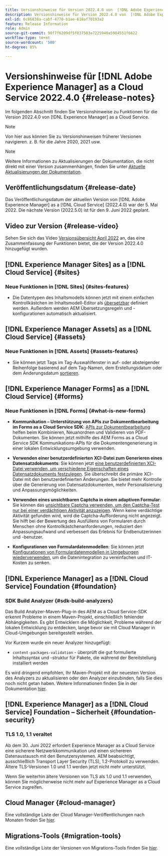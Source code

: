 ```yaml
---
title: Versionshinweise für Version 2022.4.0 von  [!DNL Adobe Experience Manager]  as a Cloud Service.
description: Versionshinweise für Version 2022.4.0 von  [!DNL Adobe Experience Manager]  as a Cloud Service.
exl-id: 6c86838a-cabf-4770-b1ae-618af70193a2
feature: Release Information
role: Admin
source-git-commit: 90f7f6209df5f837583a7225940a5984551f6622
workflow-type: tm+mt
source-wordcount: '580'
ht-degree: 85%

---
```


# Versionshinweise für [!DNL Adobe Experience Manager] as a Cloud Service 2022.4.0 {#release-notes}

Im folgenden Abschnitt finden Sie Versionshinweise zu Funktionen für die Version 2022.4.0 von [!DNL Experience Manager] as a Cloud Service.

>[!NOTE]
>
>Von hier aus können Sie zu Versionshinweisen früherer Versionen navigieren. z. B. für die Jahre 2020, 2021 usw.

>[!NOTE]
>
>Weitere Informationen zu Aktualisierungen der Dokumentation, die nicht direkt mit einer Version zusammenhängen, finden Sie unter [Aktuelle Aktualisierungen der Dokumentation](https://experienceleague.adobe.com/docs/experience-manager-release-information/aem-release-updates/doc-updates/documentation-updates.html?lang=de).

## Veröffentlichungsdatum {#release-date}

Das Veröffentlichungsdatum der aktuellen Version von [!DNL Adobe Experience Manager] as a [!DNL Cloud Service] (2022.4.0) war der 5. Mai 2022.
Die nächste Version (2022.5.0) ist für den 9. Juni 2022 geplant.

## Video zur Version {#release-video}

Sehen Sie sich das Video [Versionsübersicht April 2022](https://video.tv.adobe.com/v/342612?quality=12) an, das eine Zusammenfassung der Funktionen bietet, die der Version 2022.4.0 hinzugefügt wurden.

## [!DNL Experience Manager Sites] as a [!DNL Cloud Service] {#sites}

### Neue Funktionen in [!DNL Sites] {#sites-features}

* Die Datentypen des Inhaltsmodells können jetzt mit einem einfachen Kontrollkästchen im Inhaltsmodell-Editor als [übersetzbar](/help/assets/content-fragments/content-fragments-models.md#properties) definiert werden. Außerdem werden AEM Übersetzungsregeln und -konfigurationen automatisch aktualisiert.

## [!DNL Experience Manager Assets] as a [!DNL Cloud Service] {#assets}

### Neue Funktionen in [!DNL Assets] {#assets-features}

* Sie können jetzt Tags im Tag-Auswahlfenster in auf- oder absteigender Reihenfolge basierend auf dem Tag-Namen, dem Erstellungsdatum oder dem Änderungsdatum [sortieren](/help/assets/organize-assets.md#use-tags-to-organize-assets).


## [!DNL Experience Manager Forms] as a [!DNL Cloud Service] {#forms}

### Neue Funktionen in [!DNL Forms] {#what-is-new-forms}

* **Kommunikation – Unterstützung von APIs zur Dokumentbearbeitung im Forms as a Cloud Service SDK**: [APIs zur Dokumentbearbeitung](/help/forms/aem-forms-cloud-service-communications.md) helfen beim Kombinieren, Neuanordnen und Validieren von PDF-Dokumenten. Sie können jetzt mithilfe des AEM Forms as a Cloud Service SDK Kommunikations-APIs für die Dokumentengenerierung in einer lokalen Entwicklungsumgebung verwenden.

* **Verwenden einer benutzerdefinierten XCI-Datei zum Generieren eines Datensatzdokuments**: Sie können jetzt [eine benutzerdefinierten XCI-Datei verwenden, um verschiedene Eigenschaften eines Datensatzdokuments festzulegen](/help/forms/generate-document-of-record-for-non-xfa-based-adaptive-forms.md#use-a-custom-xci-file). Sie überschreibt die primäre XCI-Datei mit den benutzerdefinierten Änderungen. Sie bietet mehr Kontrolle über die Generierung von Datensatzdokumenten, mehr Personalisierung und Anpassungsmöglichkeiten.

* **Verwenden eines unsichtbaren Captcha in einem adaptiven Formular**: Sie können das [unsichtbare Captcha verwenden, um den Captcha-Test nur bei einer verdächtigen Aktivität anzuzeigen](/help/forms/captcha-adaptive-forms.md). Wenn keine verdächtige Aktivität gefunden wird, wird die Captcha-Aufforderung nicht angezeigt. Sie hilft bei der Bewertung des Ausfüllens von Formularen durch Menschen ohne Kontrollkästchenanforderungen, reduziert den Anpassungsaufwand und verbessert das Erlebnis für Endbenutzerinnen und -benutzer.

* **Konfigurationen von Formulardatenmodellen**: Sie können jetzt [Konfigurationen von Formulardatenmodellen in Umgebungen wiederverwenden](/help/forms/create-form-data-models.md#runmode-specific-context-aware-config), um die Datenintegration zu vereinfachen und IT-Kosten zu senken.


## [!DNL Experience Manager] as a [!DNL Cloud Service] Foundation {#foundation}

### SDK Build Analyzer {#sdk-build-analyzers}

Das Build Analyzer-Maven-Plug-in des AEM as a Cloud Service-SDK erkennt Probleme in einem Maven-Projekt, einschließlich fehlender Abhängigkeiten. Es gibt Entwicklern die Möglichkeit, Probleme während der lokalen Entwicklung zu entdecken, lange bevor sie mit Cloud Manager in Cloud-Umgebungen bereitgestellt werden.

Vor Kurzem wurde ein neuer Analyzer hinzugefügt:

* `content-packages-validation` - überprüft die gut formulierte Inhaltssyntax und -struktur für Pakete, die während der Bereitstellung installiert werden

Es wird dringend empfohlen, Ihr Maven-Projekt mit der neuesten Version des Analyzers zu aktualisieren oder den Analyzer einzubinden, falls Sie dies noch nicht getan haben. Weitere Informationen finden Sie in der Dokumentation [hier](https://experienceleague.adobe.com/docs/experience-manager-core-components/using/developing/archetype/build-analyzer-maven-plugin.html?lang=de).

## [!DNL Experience Manager] as a [!DNL Cloud Service] Foundation – Sicherheit {#foundation-security}

### TLS 1.0, 1.1 veraltet

Ab dem 30. Juni 2022 erfordert Experience Manager as a Cloud Service eine sicherere Netzwerkkommunikation und einen sichereren Datenaustausch mit den Benutzersystemen. AEM beabsichtigt, ausschließlich Transport Layer Security (TLS), 1.2-Protokoll zu verwenden. Ältere TLS-Versionen 1.0 und 1.1 werden jetzt nicht mehr unterstützt.

Wenn Sie weiterhin ältere Versionen von TLS als 1.0 und 1.1 verwenden, können Sie möglicherweise nicht mehr auf Experience Manager as a Cloud Service zugreifen.

## Cloud Manager {#cloud-manager}

Eine vollständige Liste der Cloud Manager-Veröffentlichungen nach Monaten finden Sie [hier](/help/implementing/cloud-manager/release-notes/current.md).

## Migrations-Tools {#migration-tools}

Eine vollständige Liste der Versionen von Migrations-Tools finden Sie [hier](/help/journey-migration/release-notes/release-notes-migration-tools-current.md).
